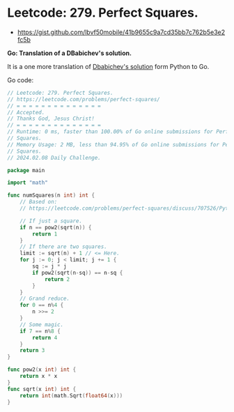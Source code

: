 # Leetcode: 279. Perfect Squares.

- https://gist.github.com/lbvf50mobile/41b9655c9a7cd35bb7c762b5e3e2fc5b


**Go: Translation of a DBabichev's solution.**

It is a one more translation of [Dbabichev's solution](https://leetcode.com/problems/perfect-squares/discuss/707526/Python-Fastest-O(sqrt(n))-solution-with-math-explanied.) form Python to Go.

Go code:
```Go
// Leetcode: 279. Perfect Squares.
// https://leetcode.com/problems/perfect-squares/
// = = = = = = = = = = = = = =
// Accepted.
// Thanks God, Jesus Christ!
// = = = = = = = = = = = = = =
// Runtime: 0 ms, faster than 100.00% of Go online submissions for Perfect
// Squares.
// Memory Usage: 2 MB, less than 94.95% of Go online submissions for Perfect
// Squares.
// 2024.02.08 Daily Challenge.

package main

import "math"

func numSquares(n int) int {
	// Based on:
	// https://leetcode.com/problems/perfect-squares/discuss/707526/Python-Fastest-O(sqrt(n))-solution-with-math-explanied.

	// If just a square.
	if n == pow2(sqrt(n)) {
		return 1
	}
	// If there are two squares.
	limit := sqrt(n) + 1 // <= Here.
	for j := 0; j < limit; j += 1 {
		sq := j * j
		if pow2(sqrt(n-sq)) == n-sq {
			return 2
		}
	}
	// Grand reduce.
	for 0 == n%4 {
		n >>= 2
	}
	// Some magic.
	if 7 == n%8 {
		return 4
	}
	return 3
}

func pow2(x int) int {
	return x * x
}
func sqrt(x int) int {
	return int(math.Sqrt(float64(x)))
}
```
